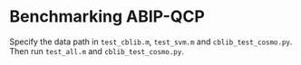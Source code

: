 # Benchmarking ABIP-QCP

Specify the data path in `test_cblib.m`, `test_svm.m` and `cblib_test_cosmo.py`.
Then run `test_all.m` and `cblib_test_cosmo.py`.